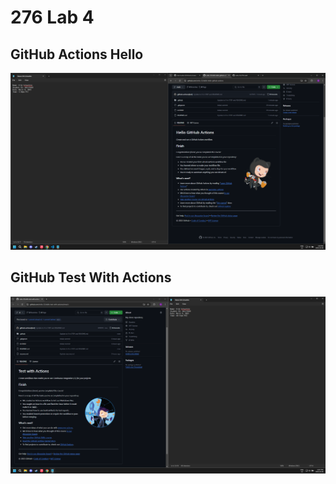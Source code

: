# 276 Lab 4

## GitHub Actions Hello

![GitHub Actions Hello](GitHub_Actions.png)

## GitHub Test With Actions

![GitHub Test With Actions](GitHub_Actions_Test.png)